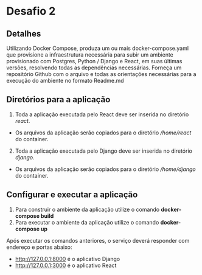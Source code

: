 # Desafio 2

## Detalhes
Utilizando Docker Compose, produza um ou mais docker-compose.yaml que provisione a infraestrutura necessária para subir um ambiente provisionado com Postgres, Python / Django e React, em suas últimas versões, resolvendo todas as dependências necessárias. Forneça um repositório Github com o arquivo e todas as orientações necessárias para a execução do ambiente no formato Readme.md

## Diretórios para a aplicação
1. Toda a aplicação executada pelo React deve ser inserida no diretório _react_.
* Os arquivos da aplicação serão copiados para o diretório _/home/react_ do container.

2. Toda a aplicação executada pelo Django deve ser inserida no diretório _django_.
* Os arquivos da aplicação serão copiados para o diretório _/home/django_ do container.

## Configurar e executar a aplicação
1. Para construir o ambiente da aplicação utilize o comando __docker-compose build__
2. Para executar o ambiente da aplicação utilize o comando __docker-compose up__

Após executar os comandos anteriores, o serviço deverá responder com endereço e portas abaixo:
* http://127.0.0.1:8000 é o aplicativo Django
* http://127.0.0.1:3000 é o aplicativo React
